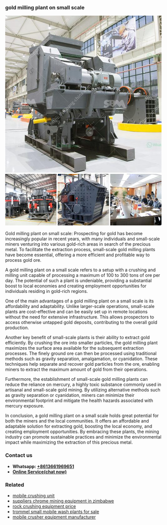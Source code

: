 <h3>gold milling plant on small scale</h3><img src='1708332820.jpg' alt=''><p>Gold milling plant on small scale: Prospecting for gold has become increasingly popular in recent years, with many individuals and small-scale miners venturing into various gold-rich areas in search of the precious metal. To facilitate the extraction process, small-scale gold milling plants have become essential, offering a more efficient and profitable way to process gold ore.</p><p>A gold milling plant on a small scale refers to a setup with a crushing and milling unit capable of processing a maximum of 100 to 300 tons of ore per day. The potential of such a plant is undeniable, providing a substantial boost to local economies and creating employment opportunities for individuals residing in gold-rich regions.</p><p>One of the main advantages of a gold milling plant on a small scale is its affordability and adaptability. Unlike larger-scale operations, small-scale plants are cost-effective and can be easily set up in remote locations without the need for extensive infrastructure. This allows prospectors to access otherwise untapped gold deposits, contributing to the overall gold production.</p><p>Another key benefit of small-scale plants is their ability to extract gold efficiently. By crushing the ore into smaller particles, the gold milling plant maximizes the surface area available for the subsequent extraction processes. The finely ground ore can then be processed using traditional methods such as gravity separation, amalgamation, or cyanidation. These techniques help separate and recover gold particles from the ore, enabling miners to extract the maximum amount of gold from their operations.</p><p>Furthermore, the establishment of small-scale gold milling plants can reduce the reliance on mercury, a highly toxic substance commonly used in artisanal and small-scale gold mining. By utilizing alternative methods such as gravity separation or cyanidation, miners can minimize their environmental footprint and mitigate the health hazards associated with mercury exposure.</p><p>In conclusion, a gold milling plant on a small scale holds great potential for both the miners and the local communities. It offers an affordable and adaptable solution for extracting gold, boosting the local economy, and creating employment opportunities. By embracing these plants, the mining industry can promote sustainable practices and minimize the environmental impact while maximizing the extraction of this precious metal.</p><h3>Contact us</h3><ul><li><strong>Whatsapp:&nbsp;<a href="https://wa.me/8613661969651">+8613661969651</a></strong></li><li><a href="https://swt.shibang-china.com/?git&amp;zhl&amp;gold milling plant on small scale"><strong>Online Service(chat now)</strong></a></li></ul><h3>Related</h3><ul><li><a href='mobile crushing unit.md'>mobile crushing unit</a></li><li><a href='suppliers chrome mining equipment in zimbabwe.md'>suppliers chrome mining equipment in zimbabwe</a></li><li><a href='rock crushing equipment price.md'>rock crushing equipment price</a></li><li><a href='trommel small mobile wash plants for sale.md'>trommel small mobile wash plants for sale</a></li><li><a href='mobile crusher equipment manufacturer.md'>mobile crusher equipment manufacturer</a></li></ul>